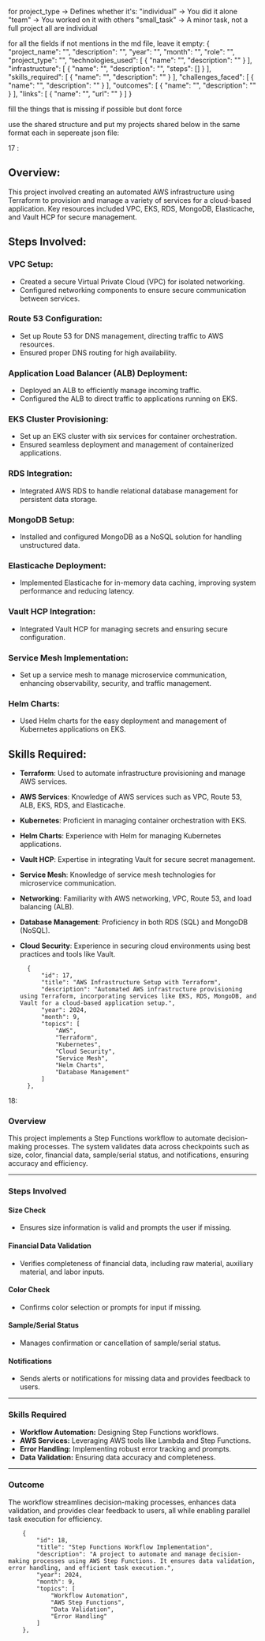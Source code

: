 for project_type → Defines whether it's:
"individual" → You did it alone
"team" → You worked on it with others
"small_task" → A minor task, not a full project
all are individual

for all the fields if not mentions in the md file, leave it empty:
{
  "project_name": "",
  "description": "",
  "year": "",
  "month": "",
  "role": "",
  "project_type": "", 
  "technologies_used": [
    {
      "name": "",
      "description": ""
    }
  ],
  "infrastructure": [
    {
      "name": "",
      "description": "",
      "steps": []
    }
  ],
  "skills_required": [
    {
      "name": "",
      "description": ""
    }
  ],
  "challenges_faced": [
    {
      "name": "",
      "description": ""
    }
  ],
  "outcomes": [
    {
      "name": "",
      "description": ""
    }
  ],
  "links": [
    {
      "name": "",
      "url": ""
    }
  ]
}

fill the things that is missing if possible but dont force

use the shared structure and put my projects shared below in the same format each in sepereate json file:

<!-- -------------------------------------------------------------------------------- -->

17 :
<!-- @format -->

## Overview:

This project involved creating an automated AWS infrastructure using Terraform to provision and manage a variety of services for a cloud-based application. Key resources included VPC, EKS, RDS, MongoDB, Elasticache, and Vault HCP for secure management.

## Steps Involved:

### VPC Setup:

- Created a secure Virtual Private Cloud (VPC) for isolated networking.
- Configured networking components to ensure secure communication between services.

### Route 53 Configuration:

- Set up Route 53 for DNS management, directing traffic to AWS resources.
- Ensured proper DNS routing for high availability.

### Application Load Balancer (ALB) Deployment:

- Deployed an ALB to efficiently manage incoming traffic.
- Configured the ALB to direct traffic to applications running on EKS.

### EKS Cluster Provisioning:

- Set up an EKS cluster with six services for container orchestration.
- Ensured seamless deployment and management of containerized applications.

### RDS Integration:

- Integrated AWS RDS to handle relational database management for persistent data storage.

### MongoDB Setup:

- Installed and configured MongoDB as a NoSQL solution for handling unstructured data.

### Elasticache Deployment:

- Implemented Elasticache for in-memory data caching, improving system performance and reducing latency.

### Vault HCP Integration:

- Integrated Vault HCP for managing secrets and ensuring secure configuration.

### Service Mesh Implementation:

- Set up a service mesh to manage microservice communication, enhancing observability, security, and traffic management.

### Helm Charts:

- Used Helm charts for the easy deployment and management of Kubernetes applications on EKS.

## Skills Required:

- **Terraform**: Used to automate infrastructure provisioning and manage AWS services.
- **AWS Services**: Knowledge of AWS services such as VPC, Route 53, ALB, EKS, RDS, and Elasticache.
- **Kubernetes**: Proficient in managing container orchestration with EKS.
- **Helm Charts**: Experience with Helm for managing Kubernetes applications.
- **Vault HCP**: Expertise in integrating Vault for secure secret management.
- **Service Mesh**: Knowledge of service mesh technologies for microservice communication.
- **Networking**: Familiarity with AWS networking, VPC, Route 53, and load balancing (ALB).
- **Database Management**: Proficiency in both RDS (SQL) and MongoDB (NoSQL).
- **Cloud Security**: Experience in securing cloud environments using best practices and tools like Vault.

		{
			"id": 17,
			"title": "AWS Infrastructure Setup with Terraform",
			"description": "Automated AWS infrastructure provisioning using Terraform, incorporating services like EKS, RDS, MongoDB, and Vault for a cloud-based application setup.",
			"year": 2024,
			"month": 9,
			"topics": [
				"AWS",
				"Terraform",
				"Kubernetes",
				"Cloud Security",
				"Service Mesh",
				"Helm Charts",
				"Database Management"
			]
		},

18:

<!-- @format -->

### Overview

This project implements a Step Functions workflow to automate decision-making processes. The system validates data across checkpoints such as size, color, financial data, sample/serial status, and notifications, ensuring accuracy and efficiency.

---

### Steps Involved

#### Size Check

- Ensures size information is valid and prompts the user if missing.

#### Financial Data Validation

- Verifies completeness of financial data, including raw material, auxiliary material, and labor inputs.

#### Color Check

- Confirms color selection or prompts for input if missing.

#### Sample/Serial Status

- Manages confirmation or cancellation of sample/serial status.

#### Notifications

- Sends alerts or notifications for missing data and provides feedback to users.

---

### Skills Required

- **Workflow Automation:** Designing Step Functions workflows.
- **AWS Services:** Leveraging AWS tools like Lambda and Step Functions.
- **Error Handling:** Implementing robust error tracking and prompts.
- **Data Validation:** Ensuring data accuracy and completeness.

---

### Outcome

The workflow streamlines decision-making processes, enhances data validation, and provides clear feedback to users, all while enabling parallel task execution for efficiency.


		{
			"id": 18,
			"title": "Step Functions Workflow Implementation",
			"description": "A project to automate and manage decision-making processes using AWS Step Functions. It ensures data validation, error handling, and efficient task execution.",
			"year": 2024,
			"month": 9,
			"topics": [
				"Workflow Automation",
				"AWS Step Functions",
				"Data Validation",
				"Error Handling"
			]
		},